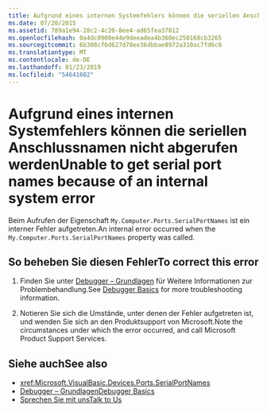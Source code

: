 ```yaml
---
title: Aufgrund eines internen Systemfehlers können die seriellen Anschlussnamen nicht abgerufen werden
ms.date: 07/20/2015
ms.assetid: 789a1e94-28c2-4c20-8ee4-ad65fea37812
ms.openlocfilehash: 0a4dc0908e44e9deeadea4b360ec250168cb3265
ms.sourcegitcommit: 6b308cf6d627d78ee36dbbae8972a310ac7fd6c8
ms.translationtype: MT
ms.contentlocale: de-DE
ms.lasthandoff: 01/23/2019
ms.locfileid: "54641602"
---
```

# <a name="unable-to-get-serial-port-names-because-of-an-internal-system-error"></a><span data-ttu-id="b2ec5-102">Aufgrund eines internen Systemfehlers können die seriellen Anschlussnamen nicht abgerufen werden</span><span class="sxs-lookup"><span data-stu-id="b2ec5-102">Unable to get serial port names because of an internal system error</span></span>
<span data-ttu-id="b2ec5-103">Beim Aufrufen der Eigenschaft `My.Computer.Ports.SerialPortNames` ist ein interner Fehler aufgetreten.</span><span class="sxs-lookup"><span data-stu-id="b2ec5-103">An internal error occurred when the `My.Computer.Ports.SerialPortNames` property was called.</span></span>  
  
## <a name="to-correct-this-error"></a><span data-ttu-id="b2ec5-104">So beheben Sie diesen Fehler</span><span class="sxs-lookup"><span data-stu-id="b2ec5-104">To correct this error</span></span>  
  
1.  <span data-ttu-id="b2ec5-105">Finden Sie unter [Debugger – Grundlagen](/visualstudio/debugger/debugger-basics) für Weitere Informationen zur Problembehandlung.</span><span class="sxs-lookup"><span data-stu-id="b2ec5-105">See [Debugger Basics](/visualstudio/debugger/debugger-basics) for more troubleshooting information.</span></span>  
  
2.  <span data-ttu-id="b2ec5-106">Notieren Sie sich die Umstände, unter denen der Fehler aufgetreten ist, und wenden Sie sich an den Produktsupport von Microsoft.</span><span class="sxs-lookup"><span data-stu-id="b2ec5-106">Note the circumstances under which the error occurred, and call Microsoft Product Support Services.</span></span>  
  
## <a name="see-also"></a><span data-ttu-id="b2ec5-107">Siehe auch</span><span class="sxs-lookup"><span data-stu-id="b2ec5-107">See also</span></span>
- <xref:Microsoft.VisualBasic.Devices.Ports.SerialPortNames>
- [<span data-ttu-id="b2ec5-108">Debugger – Grundlagen</span><span class="sxs-lookup"><span data-stu-id="b2ec5-108">Debugger Basics</span></span>](/visualstudio/debugger/debugger-basics)
- [<span data-ttu-id="b2ec5-109">Sprechen Sie mit uns</span><span class="sxs-lookup"><span data-stu-id="b2ec5-109">Talk to Us</span></span>](/visualstudio/ide/talk-to-us)
